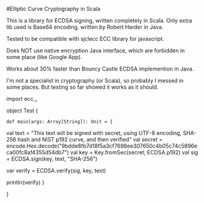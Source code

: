 #Elliptic Curve Cryptography in Scala

This is a library for ECDSA signing, written completely in Scala.
Only extra lib used is Base64 encoding, written by Robert Harder in Java.

Tested to be compatible with sjclecc ECC library for javascript.

Does NOT use native encryption Java interface, which are forbidden in some place (like Google App).

Works about 30% faster than Bouncy Castle ECDSA implemention in Java.

I'm not a specialist in cryptography (or Scala), so probably I messed in some places. But testing so far showed it works as it should.

  import ecc._

  object Test {

    def main(args: Array[String]): Unit = {
  val text = "This text will be signed with secret, using UTF-8 encoding, SHA-256 hash and NIST p192 curve, and then verified"
  val secret = encode.Hex.decode("9bdde8fb7d18f5a3cf7698ee307650c4b05c74c5896eca00fc8af4355d54db7")
  val key = Key.fromSec(secret, ECDSA.p192)
  val sig = ECDSA.sign(key, text, "SHA-256")

  var verify = ECDSA.verify(sig, key, text)

  println(verify)
    }

  }
